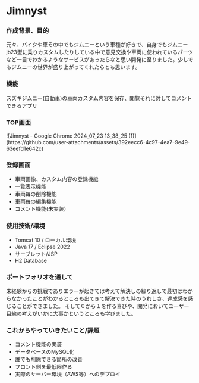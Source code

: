 <h1>Jimnyst</h1>
<h3>作成背景、目的</h3>
<p>元々、バイクや車その中でもジムニーという車種が好きで、自身でもジムニーjb23型に乗りカスタムしたりしている中で意見交換や車両に使われているパーツなど一目でわかるようなサービスがあったらなと思い開発に至りました。少しでもジムニーの世界が盛り上がってくれたらとも思います。</p>

<h3>機能</h3>
<p>スズキジムニー(自動車)の車両カスタム内容を保存、閲覧それに対してコメントできるアプリ</p>



<h3>TOP画面</h3>
![Jimnyst - Google Chrome 2024_07_23 13_38_25 (1)](https://github.com/user-attachments/assets/392eecc6-4c97-4ea7-9e49-63eefd1e642c)
<h3>登録画面</h3>


<ul>
  <li>車両画像、カスタム内容の登録機能</li>
  <li>一覧表示機能</li>
  <li>車両毎の削除機能</li>
  <li>車両毎の編集機能</li>
  <li>コメント機能(未実装）</li>
</ul>  


<h3>使用技術/環境</h3>
<ul>
  <li>Tomcat 10 / ローカル環境</li>
  <li>Java 17 / Eclipse 2022</li>
  <li>サーブレット/JSP</li>
  <li>H2 Database</li>
</ul>


<h3>ポートフォリオを通して</h3>
未経験からの挑戦でありエラーが起きては考えて解決しの繰り返しで最初はわからなかったことがわかるところも出てきて解決できた時のうれしさ、達成感を感じることができました。
そして０から１を作る喜びや、開発においてユーザー目線の考えがいかに大事かというところも学びました。

<h3>これからやっていきたいこと/課題</h3>
<ul>
  <li>コメント機能の実装</li>
  <li>データベースのMySQL化</li>
  <li>誰でも削除できる箇所の改善</li>
  <li>フロント側を最低限作る</li>
  <li>実際のサーバー環境（AWS等）へのデプロイ</li>
</ul>
